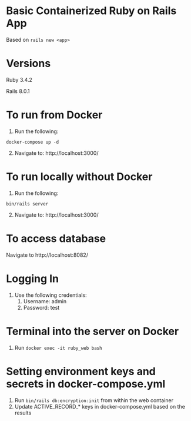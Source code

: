 # Basic Containerized Ruby on Rails App

Based on `rails new <app>`

# Versions
Ruby 3.4.2

Rails 8.0.1

# To run from Docker
1. Run the following:
```
docker-compose up -d
```
2. Navigate to: http://localhost:3000/

# To run locally without Docker
1. Run the following:
```
bin/rails server
```
2. Navigate to: http://localhost:3000/

# To access database
Navigate to http://localhost:8082/

# Logging In
1. Use the following credentials:
	1. Username: admin
	2. Password: test

# Terminal into the server on Docker
1. Run `docker exec -it ruby_web bash`

# Setting environment keys and secrets in docker-compose.yml
1. Run `bin/rails db:encryption:init` from within the web container
2. Update ACTIVE_RECORD_* keys in docker-compose.yml based on the results
